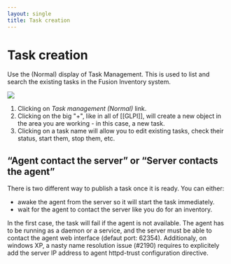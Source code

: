 ```yaml
---
layout: single
title: Task creation
---
```


# Task creation

Use the (Normal) display of Task Management. This is used to list and
search the existing tasks in the Fusion Inventory system.

![](../../assets/fi4g/deploy/FusionTaskManagementNormalPage.png)

1.  Clicking on _Task management (Normal)_ link.
2.  Clicking on the big "+", like in all of
    [[GLPI]], will create a new object in
    the area you are working - in this case, a new task.
3.  Clicking on a task name will allow you to edit existing tasks, check
    their status, start them, stop them, etc.

## “Agent contact the server” or “Server contacts the agent”

There is two different way to publish a task once it is ready. You can either:

* awake the agent from the server so it will start the task immediately.
* wait for the agent to contact the server like you do for an inventory.

In the first case, the task will fail if the agent is not available. The agent
has to be running as a daemon or a service, and the server must be able to
contact the agent web interface (defaut port: 62354). Additionaly, on windows
XP, a nasty name resolution issue (#2190) requires to explicitely add the
server IP address to agent httpd-trust configuration directive.

